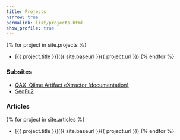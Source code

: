 ```yaml
---
title: Projects
narrow: true
permalink: list/projects.html
show_profile: true
---
```


{% for project in site.projects %}
- [{{ project.title }}]({{ site.baseurl }}{{ project.url }})
{% endfor %}


### Subsites
- [QAX, Qiime Artifact eXtractor (documentation)](/qax)
- [SeqFu2](/seqfu2)

### Articles
{% for project in site.articles %}
- [{{ project.title }}]({{ site.baseurl }}{{ project.url }})
{% endfor %}
